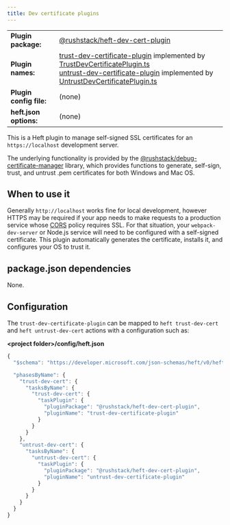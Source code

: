 ```yaml
---
title: Dev certificate plugins
---
```


<!-- prettier-ignore-start -->
|     |     |
| --- | --- |
| **Plugin package:** | [@rushstack/heft-dev-cert-plugin](https://github.com/microsoft/rushstack/tree/main/heft-plugins/heft-dev-cert-plugin) |
| **Plugin names:** | [trust-dev-certificate-plugin](https://github.com/microsoft/rushstack/blob/main/heft-plugins/heft-dev-cert-plugin/heft-plugin.json) implemented by [TrustDevCertificatePlugin.ts](https://github.com/microsoft/rushstack/blob/main/heft-plugins/heft-dev-cert-plugin/src/TrustDevCertificatePlugin.ts) <br/> [untrust-dev-certificate-plugin](https://github.com/microsoft/rushstack/blob/main/heft-plugins/heft-dev-cert-plugin/heft-plugin.json) implemented by [UntrustDevCertificatePlugin.ts](https://github.com/microsoft/rushstack/blob/main/heft-plugins/heft-dev-cert-plugin/src/UntrustDevCertificatePlugin.ts) |
| **Plugin config file:** | (none) |
| **heft.json options:** | (none) |
<!-- prettier-ignore-end -->

This is a Heft plugin to manage self-signed SSL certificates for an `https://localhost` development server.

The underlying functionality is provided by the
[@rushstack/debug-certificate-manager](https://github.com/microsoft/rushstack/tree/main/libraries/debug-certificate-manager)
library, which provides functions to generate, self-sign, trust, and untrust .pem certificates for both Windows
and Mac OS.

## When to use it

Generally `http://localhost` works fine for local development, however HTTPS may be required if your
app needs to make requests to a production service whose [CORS](https://developer.mozilla.org/en-US/docs/Web/HTTP/CORS)
policy requires SSL. For that situation, your `webpack-dev-server` or Node.js service will need to be
configured with a self-signed certificate. This plugin automatically generates the certificate, installs it,
and configures your OS to trust it.

## package.json dependencies

None.

## Configuration

The `trust-dev-certificate-plugin` can be mapped to `heft trust-dev-cert` and `heft untrust-dev-cert` actions
with a configuration such as:

**&lt;project folder&gt;/config/heft.json**

```js
{
  "$schema": "https://developer.microsoft.com/json-schemas/heft/v0/heft.schema.json",

  "phasesByName": {
    "trust-dev-cert": {
      "tasksByName": {
        "trust-dev-cert": {
          "taskPlugin": {
            "pluginPackage": "@rushstack/heft-dev-cert-plugin",
            "pluginName": "trust-dev-certificate-plugin"
          }
        }
      }
    },
    "untrust-dev-cert": {
      "tasksByName": {
        "untrust-dev-cert": {
          "taskPlugin": {
            "pluginPackage": "@rushstack/heft-dev-cert-plugin",
            "pluginName": "untrust-dev-certificate-plugin"
          }
        }
      }
    }
  }
}
```
